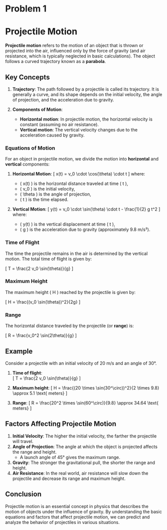 # Problem 1

# Projectile Motion

**Projectile motion** refers to the motion of an object that is thrown or projected into the air, influenced only by the force of gravity (and air resistance, which is typically neglected in basic calculations). The object follows a curved trajectory known as a **parabola**.

## Key Concepts

1. **Trajectory**: The path followed by a projectile is called its trajectory. It is generally a curve, and its shape depends on the initial velocity, the angle of projection, and the acceleration due to gravity.

2. **Components of Motion**:
   - **Horizontal motion**: In projectile motion, the horizontal velocity is constant (assuming no air resistance).
   - **Vertical motion**: The vertical velocity changes due to the acceleration caused by gravity.

### Equations of Motion

For an object in projectile motion, we divide the motion into **horizontal** and **vertical** components:

1. **Horizontal Motion**:
   \[
   x(t) = v_0 \cdot \cos(\theta) \cdot t
   \]
   where:

   - \( x(t) \) is the horizontal distance traveled at time \( t \),
   - \( v_0 \) is the initial velocity,
   - \( \theta \) is the angle of projection,
   - \( t \) is the time elapsed.

2. **Vertical Motion**:
   \[
   y(t) = v_0 \cdot \sin(\theta) \cdot t - \frac{1}{2} g t^2
   \]
   where:
   - \( y(t) \) is the vertical displacement at time \( t \),
   - \( g \) is the acceleration due to gravity (approximately 9.8 m/s²).

### Time of Flight

The time the projectile remains in the air is determined by the vertical motion. The total time of flight is given by:

\[
T = \frac{2 v_0 \sin(\theta)}{g}
\]

### Maximum Height

The maximum height \( H \) reached by the projectile is given by:

\[
H = \frac{(v_0 \sin(\theta))^2}{2g}
\]

### Range

The horizontal distance traveled by the projectile (or **range**) is:

\[
R = \frac{v_0^2 \sin(2\theta)}{g}
\]

## Example

Consider a projectile with an initial velocity of 20 m/s and an angle of 30°.

1. **Time of flight**:  
   \[
   T = \frac{2 v_0 \sin(\theta)}{g}
   \]

2. **Maximum height**:
   \[
   H = \frac{(20 \times \sin(30^\circ))^2}{2 \times 9.8} \approx 5.1 \text{ meters}
   \]

3. **Range**:
   \[
   R = \frac{20^2 \times \sin(60^\circ)}{9.8} \approx 34.64 \text{ meters}
   \]

## Factors Affecting Projectile Motion

1. **Initial Velocity**: The higher the initial velocity, the farther the projectile will travel.
2. **Angle of Projection**: The angle at which the object is projected affects the range and height.
   - A launch angle of 45° gives the maximum range.
3. **Gravity**: The stronger the gravitational pull, the shorter the range and height.
4. **Air Resistance**: In the real world, air resistance will slow down the projectile and decrease its range and maximum height.

## Conclusion

Projectile motion is an essential concept in physics that describes the motion of objects under the influence of gravity. By understanding the basic equations and factors that affect projectile motion, we can predict and analyze the behavior of projectiles in various situations.
